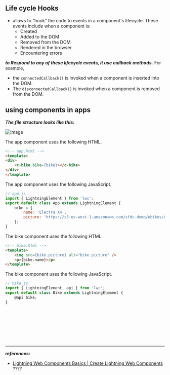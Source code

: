
## Life cycle Hooks
- allows to “hook” the code to events in a component's lifecycle. These events include when a component is:
  - Created
  - Added to the DOM
  - Removed from the DOM
  - Rendered in the browser
  - Encountering errors

***to Respond to any of these lifecycle events, it use callback methods.*** For example, 
- the ``connectedCallback()`` is invoked when a component is inserted into the DOM. 
- The ``disconnectedCallback()`` is invoked when a component is removed from the DOM.


## using components in apps

***The file structure looks like this:***

![image](https://user-images.githubusercontent.com/63545175/174800585-7a8efa15-57a7-44fd-969b-5279791ec7fa.png)


The app component uses the following HTML.
```html
<!-- app.html -->
<template>
<div>
    <c-bike bike={bike}></c-bike>
</div>
</template>
```

The app component uses the following JavaScript.
```js
// app.js
import { LightningElement } from 'lwc';
export default class App extends LightningElement {
    bike = {
        name: 'Electra X4',
        picture: 'https://s3-us-west-1.amazonaws.com/sfdc-demo/ebikes/electrax4.jpg'
    };
}
```

The bike component uses the following HTML.
```html
<!-- bike.html -->
<template>
    <img src={bike.picture} alt="bike picture" />
    <p>{bike.name}</p>
</template>
```

The bike component uses the following JavaScript.
```js
// bike.js
import { LightningElement, api } from 'lwc';
export default class Bike extends LightningElement {
    @api bike;
}
```


<br/>

<br/>

<br/>

<br/>

<br/>

<br/>

---
***references:***
- [Lightning Web Components Basics | Create Lightning Web Components](https://trailhead.salesforce.com/content/learn/modules/lightning-web-components-basics/create-lightning-web-components?trailmix_creator_id=strailhead&trailmix_slug=prepare-for-your-salesforce-platform-developer-i-credential) ????


